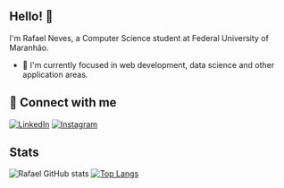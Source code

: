 ## Hello! 👋 
I'm Rafael Neves, a Computer Science student at Federal University of Maranhão.
- 🌱  I'm currently focused in web development, data science and other application areas.

## 🔗 Connect with me
[![LinkedIn](https://img.shields.io/badge/linkedin-%230077B5.svg?style=for-the-badge&logo=linkedin&logoColor=white)](https://www.linkedin.com/in/rafael-neves-a38036264/)
[![Instagram](https://img.shields.io/badge/Instagram-%23E4405F.svg?style=for-the-badge&logo=Instagram&logoColor=white)](https://www.instagram.com/rafael_nvss/)


## Stats

![Rafael GitHub stats](https://github-readme-stats.vercel.app/api?username=Nevss1&theme=dracula&show_icons=true) 
[![Top Langs](https://github-readme-stats.vercel.app/api/top-langs/?username=Nevss1&theme=dracula&layout=compact)](https://github.com/Nevss1?tab=repositories)
